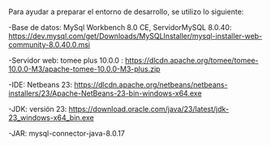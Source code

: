 Para ayudar a preparar el entorno de desarrollo, se utilizo lo siguiente: 

-Base de datos: MySql Workbench 8.0 CE, ServidorMySQL 8.0.40: https://dev.mysql.com/get/Downloads/MySQLInstaller/mysql-installer-web-community-8.0.40.0.msi

-Servidor web: tomee plus 10.0.0 : https://dlcdn.apache.org/tomee/tomee-10.0.0-M3/apache-tomee-10.0.0-M3-plus.zip

-IDE: Netbeans 23: https://dlcdn.apache.org/netbeans/netbeans-installers/23/Apache-NetBeans-23-bin-windows-x64.exe

-JDK: versión 23: https://download.oracle.com/java/23/latest/jdk-23_windows-x64_bin.exe

-JAR: mysql-connector-java-8.0.17
